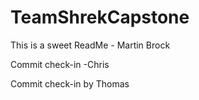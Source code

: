 # TeamShrekCapstone

This is a sweet ReadMe - Martin Brock

Commit check-in -Chris

Commit check-in by Thomas
